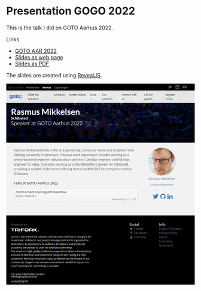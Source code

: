 # Presentation GOGO 2022

This is the talk I did on GOTO Aarhus 2022.

Links

- [GOTO AAR 2022](https://gotoaarhus.com/2022/speakers/2090/rasmus-mikkelsen)
- [Slides as web page](https://smus.nu/presentation-goto-2022/)
- [Slides as PDF](https://github.com/rasmus/talks/raw/develop/goto-aar-2022/talk.pdf)

The slides are created using [RevealJS](https://revealjs.com/).

![GOTO site screenshot](pics/goto-website.png)
